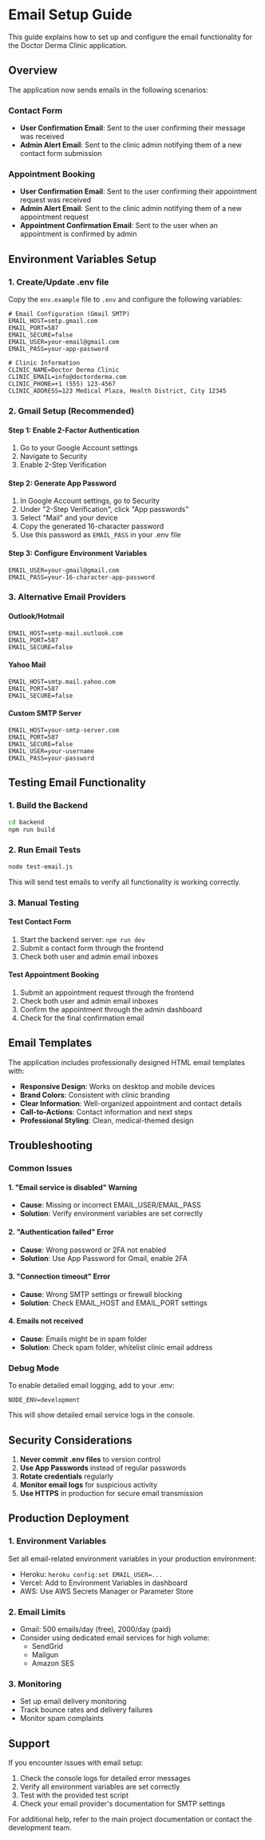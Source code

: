 # Email Setup Guide

This guide explains how to set up and configure the email functionality for the Doctor Derma Clinic application.

## Overview

The application now sends emails in the following scenarios:

### Contact Form
- **User Confirmation Email**: Sent to the user confirming their message was received
- **Admin Alert Email**: Sent to the clinic admin notifying them of a new contact form submission

### Appointment Booking
- **User Confirmation Email**: Sent to the user confirming their appointment request was received
- **Admin Alert Email**: Sent to the clinic admin notifying them of a new appointment request
- **Appointment Confirmation Email**: Sent to the user when an appointment is confirmed by admin

## Environment Variables Setup

### 1. Create/Update .env file

Copy the `env.example` file to `.env` and configure the following variables:

```env
# Email Configuration (Gmail SMTP)
EMAIL_HOST=smtp.gmail.com
EMAIL_PORT=587
EMAIL_SECURE=false
EMAIL_USER=your-email@gmail.com
EMAIL_PASS=your-app-password

# Clinic Information
CLINIC_NAME=Doctor Derma Clinic
CLINIC_EMAIL=info@doctorderma.com
CLINIC_PHONE=+1 (555) 123-4567
CLINIC_ADDRESS=123 Medical Plaza, Health District, City 12345
```

### 2. Gmail Setup (Recommended)

#### Step 1: Enable 2-Factor Authentication
1. Go to your Google Account settings
2. Navigate to Security
3. Enable 2-Step Verification

#### Step 2: Generate App Password
1. In Google Account settings, go to Security
2. Under "2-Step Verification", click "App passwords"
3. Select "Mail" and your device
4. Copy the generated 16-character password
5. Use this password as `EMAIL_PASS` in your .env file

#### Step 3: Configure Environment Variables
```env
EMAIL_USER=your-gmail@gmail.com
EMAIL_PASS=your-16-character-app-password
```

### 3. Alternative Email Providers

#### Outlook/Hotmail
```env
EMAIL_HOST=smtp-mail.outlook.com
EMAIL_PORT=587
EMAIL_SECURE=false
```

#### Yahoo Mail
```env
EMAIL_HOST=smtp.mail.yahoo.com
EMAIL_PORT=587
EMAIL_SECURE=false
```

#### Custom SMTP Server
```env
EMAIL_HOST=your-smtp-server.com
EMAIL_PORT=587
EMAIL_SECURE=false
EMAIL_USER=your-username
EMAIL_PASS=your-password
```

## Testing Email Functionality

### 1. Build the Backend
```bash
cd backend
npm run build
```

### 2. Run Email Tests
```bash
node test-email.js
```

This will send test emails to verify all functionality is working correctly.

### 3. Manual Testing

#### Test Contact Form
1. Start the backend server: `npm run dev`
2. Submit a contact form through the frontend
3. Check both user and admin email inboxes

#### Test Appointment Booking
1. Submit an appointment request through the frontend
2. Check both user and admin email inboxes
3. Confirm the appointment through the admin dashboard
4. Check for the final confirmation email

## Email Templates

The application includes professionally designed HTML email templates with:

- **Responsive Design**: Works on desktop and mobile devices
- **Brand Colors**: Consistent with clinic branding
- **Clear Information**: Well-organized appointment and contact details
- **Call-to-Actions**: Contact information and next steps
- **Professional Styling**: Clean, medical-themed design

## Troubleshooting

### Common Issues

#### 1. "Email service is disabled" Warning
- **Cause**: Missing or incorrect EMAIL_USER/EMAIL_PASS
- **Solution**: Verify environment variables are set correctly

#### 2. "Authentication failed" Error
- **Cause**: Wrong password or 2FA not enabled
- **Solution**: Use App Password for Gmail, enable 2FA

#### 3. "Connection timeout" Error
- **Cause**: Wrong SMTP settings or firewall blocking
- **Solution**: Check EMAIL_HOST and EMAIL_PORT settings

#### 4. Emails not received
- **Cause**: Emails might be in spam folder
- **Solution**: Check spam folder, whitelist clinic email address

### Debug Mode

To enable detailed email logging, add to your .env:
```env
NODE_ENV=development
```

This will show detailed email service logs in the console.

## Security Considerations

1. **Never commit .env files** to version control
2. **Use App Passwords** instead of regular passwords
3. **Rotate credentials** regularly
4. **Monitor email logs** for suspicious activity
5. **Use HTTPS** in production for secure email transmission

## Production Deployment

### 1. Environment Variables
Set all email-related environment variables in your production environment:
- Heroku: `heroku config:set EMAIL_USER=...`
- Vercel: Add to Environment Variables in dashboard
- AWS: Use AWS Secrets Manager or Parameter Store

### 2. Email Limits
- Gmail: 500 emails/day (free), 2000/day (paid)
- Consider using dedicated email services for high volume:
  - SendGrid
  - Mailgun
  - Amazon SES

### 3. Monitoring
- Set up email delivery monitoring
- Track bounce rates and delivery failures
- Monitor spam complaints

## Support

If you encounter issues with email setup:

1. Check the console logs for detailed error messages
2. Verify all environment variables are set correctly
3. Test with the provided test script
4. Check your email provider's documentation for SMTP settings

For additional help, refer to the main project documentation or contact the development team.
